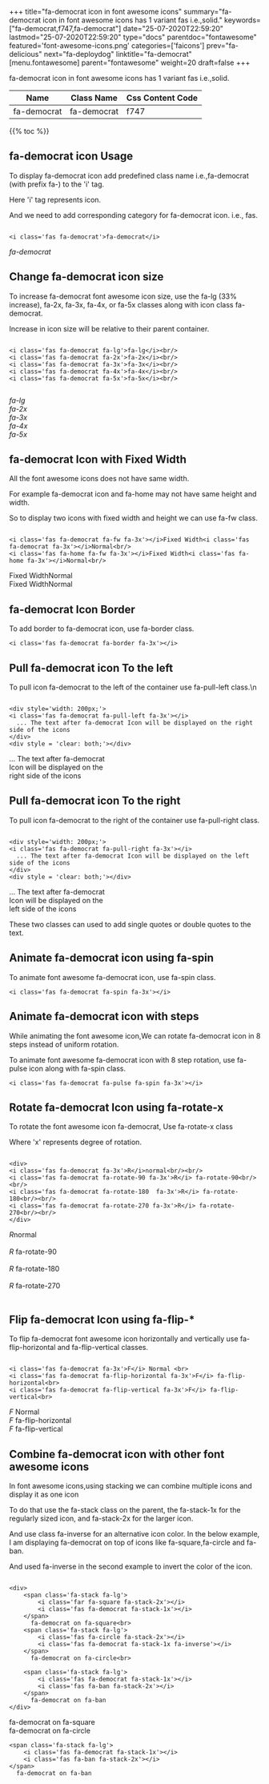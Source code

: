 +++
title="fa-democrat icon in font awesome icons"
summary="fa-democrat icon in font awesome icons has 1 variant fas i.e.,solid."
keywords=["fa-democrat,f747,fa-democrat"]
date="25-07-2020T22:59:20"
lastmod="25-07-2020T22:59:20"
type="docs"
parentdoc="fontawesome"
featured='font-awesome-icons.png'
categories=['faicons']
prev="fa-delicious"
next="fa-deploydog"
linktitle="fa-democrat"
[menu.fontawesome]
parent="fontawesome"
weight=20
draft=false
+++


fa-democrat icon in font awesome icons has 1 variant fas i.e.,solid.

<div class='table-responsive'><table class='table'><thead><tr><th>Name</th><th>Class Name</th><th>Css Content Code</th></tr></thead><tbody><tr><td>fa-democrat</td><td>fa-democrat</td><td>f747</td></tr></tbody></table></div>


{{% toc %}}


## fa-democrat icon Usage

To display fa-democrat icon add predefined class name i.e.,fa-democrat (with prefix fa-) to the 'i' tag.

Here 'i' tag represents icon.

And we need to add corresponding category for fa-democrat icon. i.e., fas.


```

<i class='fas fa-democrat'>fa-democrat</i>
```

<i class='fas fa-democrat'>fa-democrat</i>




## Change fa-democrat icon size
To increase fa-democrat font awesome icon size, use the fa-lg (33% increase), fa-2x, fa-3x, fa-4x, or fa-5x classes along with icon class fa-democrat.

Increase in icon size will be relative to their parent container. 

```

<i class='fas fa-democrat fa-lg'>fa-lg</i><br/>
<i class='fas fa-democrat fa-2x'>fa-2x</i><br/>
<i class='fas fa-democrat fa-3x'>fa-3x</i><br/>
<i class='fas fa-democrat fa-4x'>fa-4x</i><br/>
<i class='fas fa-democrat fa-5x'>fa-5x</i><br/>
            
```

<i class='fas fa-democrat fa-lg'>fa-lg</i><br/>
<i class='fas fa-democrat fa-2x'>fa-2x</i><br/>
<i class='fas fa-democrat fa-3x'>fa-3x</i><br/>
<i class='fas fa-democrat fa-4x'>fa-4x</i><br/>
<i class='fas fa-democrat fa-5x'>fa-5x</i><br/>
            



## fa-democrat Icon with Fixed Width 

All the font awesome icons does not have same width.

For example fa-democrat icon and fa-home may not have same height and width.

So to display two icons with fixed width and height we can use fa-fw class.


```

<i class='fas fa-democrat fa-fw fa-3x'></i>Fixed Width<i class='fas fa-democrat fa-3x'></i>Normal<br/>
<i class='fas fa-home fa-fw fa-3x'></i>Fixed Width<i class='fas fa-home fa-3x'></i>Normal<br/>
```

<i class='fas fa-democrat fa-fw fa-3x'></i>Fixed Width<i class='fas fa-democrat fa-3x'></i>Normal<br/>
<i class='fas fa-home fa-fw fa-3x'></i>Fixed Width<i class='fas fa-home fa-3x'></i>Normal<br/>



## fa-democrat Icon Border 

To add border to fa-democrat icon, use fa-border class.


```
<i class='fas fa-democrat fa-border fa-3x'></i>

```
<i class='fas fa-democrat fa-border fa-3x'></i>





## Pull fa-democrat icon To the left

To pull icon fa-democrat to the left of the container use fa-pull-left class.\n

```

<div style='width: 200px;'>
<i class='fas fa-democrat fa-pull-left fa-3x'></i>
  ... The text after fa-democrat Icon will be displayed on the right side of the icons
</div>
<div style = 'clear: both;'></div>
```

<div style='width: 200px;'>
<i class='fas fa-democrat fa-pull-left fa-3x'></i>
  ... The text after fa-democrat Icon will be displayed on the right side of the icons
</div>
<div style = 'clear: both;'></div>




## Pull fa-democrat icon To the right
To pull icon fa-democrat to the right of the container use fa-pull-right class.

```

<div style='width: 200px;'>
<i class='fas fa-democrat fa-pull-right fa-3x'></i>
  ... The text after fa-democrat Icon will be displayed on the left side of the icons
</div>
<div style = 'clear: both;'></div>
```

<div style='width: 200px;'>
<i class='fas fa-democrat fa-pull-right fa-3x'></i>
  ... The text after fa-democrat Icon will be displayed on the left side of the icons
</div>
<div style = 'clear: both;'></div>

These two classes can used to add single quotes or double quotes to the text.


## Animate fa-democrat icon using fa-spin
To animate font awesome fa-democrat icon, use fa-spin class.

```
<i class='fas fa-democrat fa-spin fa-3x'></i>
```
<i class='fas fa-democrat fa-spin fa-3x'></i>




## Animate fa-democrat icon with steps
While animating the font awesome icon,We can rotate fa-democrat icon in 8 steps instead of uniform rotation.

To animate font awesome fa-democrat icon with 8 step rotation, use fa-pulse icon along with fa-spin class.


```
<i class='fas fa-democrat fa-pulse fa-spin fa-3x'></i>

```
<i class='fas fa-democrat fa-pulse fa-spin fa-3x'></i>





## Rotate fa-democrat Icon using fa-rotate-x
To rotate the font awesome icon fa-democrat, Use fa-rotate-x class

Where 'x' represents degree of rotation.


```

<div>
<i class='fas fa-democrat fa-3x'>R</i>normal<br/><br/>
<i class='fas fa-democrat fa-rotate-90 fa-3x'>R</i> fa-rotate-90<br/><br/> 
<i class='fas fa-democrat fa-rotate-180  fa-3x'>R</i> fa-rotate-180<br/><br/> 
<i class='fas fa-democrat fa-rotate-270 fa-3x'>R</i> fa-rotate-270<br/><br/>
</div>
```

<div>
<i class='fas fa-democrat fa-3x'>R</i>normal<br/><br/>
<i class='fas fa-democrat fa-rotate-90 fa-3x'>R</i> fa-rotate-90<br/><br/> 
<i class='fas fa-democrat fa-rotate-180  fa-3x'>R</i> fa-rotate-180<br/><br/> 
<i class='fas fa-democrat fa-rotate-270 fa-3x'>R</i> fa-rotate-270<br/><br/>
</div>




## Flip fa-democrat Icon using fa-flip-*
To flip fa-democrat font awesome icon horizontally and vertically use fa-flip-horizontal and fa-flip-vertical classes. 

```

<i class='fas fa-democrat fa-3x'>F</i> Normal <br>
<i class='fas fa-democrat fa-flip-horizontal fa-3x'>F</i> fa-flip-horizontal<br>
<i class='fas fa-democrat fa-flip-vertical fa-3x'>F</i> fa-flip-vertical<br>
```

<i class='fas fa-democrat fa-3x'>F</i> Normal <br>
<i class='fas fa-democrat fa-flip-horizontal fa-3x'>F</i> fa-flip-horizontal<br>
<i class='fas fa-democrat fa-flip-vertical fa-3x'>F</i> fa-flip-vertical<br>




## Combine fa-democrat icon with other font awesome icons
In font awesome icons,using stacking we can combine multiple icons and display it as one icon 

To do that use the fa-stack class on the parent, the fa-stack-1x for the regularly sized icon, and fa-stack-2x for the larger icon.

And use class fa-inverse for an alternative icon color. 
In the below example, I am displaying fa-democrat on top of icons like fa-square,fa-circle and fa-ban.

And used fa-inverse in the second example to invert the color of the icon.

```

<div>
    <span class='fa-stack fa-lg'>
        <i class='far fa-square fa-stack-2x'></i>
        <i class='fas fa-democrat fa-stack-1x'></i>
    </span>
      fa-democrat on fa-square<br>
    <span class='fa-stack fa-lg'>
        <i class='fas fa-circle fa-stack-2x'></i>
        <i class='fas fa-democrat fa-stack-1x fa-inverse'></i>
    </span>
      fa-democrat on fa-circle<br>

    <span class='fa-stack fa-lg'>
        <i class='fas fa-democrat fa-stack-1x'></i>
        <i class='fas fa-ban fa-stack-2x'></i>
    </span>
      fa-democrat on fa-ban
</div>
```

<div>
    <span class='fa-stack fa-lg'>
        <i class='far fa-square fa-stack-2x'></i>
        <i class='fas fa-democrat fa-stack-1x'></i>
    </span>
      fa-democrat on fa-square<br>
    <span class='fa-stack fa-lg'>
        <i class='fas fa-circle fa-stack-2x'></i>
        <i class='fas fa-democrat fa-stack-1x fa-inverse'></i>
    </span>
      fa-democrat on fa-circle<br>

    <span class='fa-stack fa-lg'>
        <i class='fas fa-democrat fa-stack-1x'></i>
        <i class='fas fa-ban fa-stack-2x'></i>
    </span>
      fa-democrat on fa-ban
</div>






